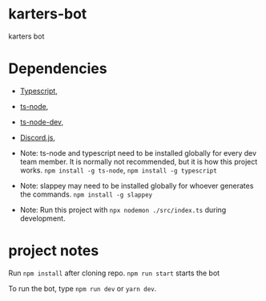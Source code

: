 # karters-bot
karters bot

# Dependencies
- [Typescript](https://www.typescriptlang.org/download),
- [ts-node](https://www.npmjs.com/package/ts-node),
- [ts-node-dev](https://www.npmjs.com/package/ts-node-dev),
- [Discord.js](https://discord.js.org/#/),

- Note: ts-node and typescript need to be installed globally for every dev team member. It is normally not recommended, but it is how this project works. `npm install -g ts-node`, `npm install -g typescript`

- Note: slappey may need to be installed globally for whoever generates the commands. `npm install -g slappey`

- Note: Run this project with `npx nodemon ./src/index.ts` during development.

# project notes

Run `npm install` after cloning repo.
`npm run start` starts the bot

To run the bot, type `npm run dev` or `yarn dev`.
